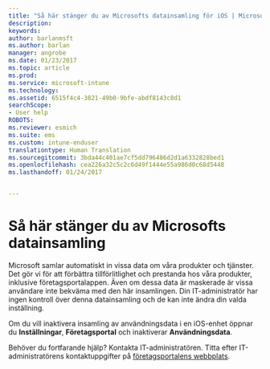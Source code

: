 ```yaml
---
title: "Så här stänger du av Microsofts datainsamling för iOS | Microsoft Docs"
description: 
keywords: 
author: barlanmsft
ms.author: barlan
manager: angrobe
ms.date: 01/23/2017
ms.topic: article
ms.prod: 
ms.service: microsoft-intune
ms.technology: 
ms.assetid: 6515f4c4-3821-49b0-9bfe-abdf8143c8d1
searchScope:
- User help
ROBOTS: 
ms.reviewer: esmich
ms.suite: ems
ms.custom: intune-enduser
translationtype: Human Translation
ms.sourcegitcommit: 3bda44c401ae7cf5dd796486d2d1a6332828bed1
ms.openlocfilehash: cea226a32c5c2c6d49f1444e55a986d0c68d5448
ms.lasthandoff: 01/24/2017


---
```


# <a name="how-to-turn-off-microsoft-data-collection"></a>Så här stänger du av Microsofts datainsamling

Microsoft samlar automatiskt in vissa data om våra produkter och tjänster. Det gör vi för att förbättra tillförlitlighet och prestanda hos våra produkter, inklusive företagsportalappen. Även om dessa data är maskerade är vissa användare inte bekväma med den här insamlingen. Din IT-administratör har ingen kontroll över denna datainsamling och de kan inte ändra din valda inställning.

Om du vill inaktivera insamling av användningsdata i en iOS-enhet öppnar du **Inställningar**, **Företagsportal** och inaktiverar **Användningsdata**.

Behöver du fortfarande hjälp? Kontakta IT-administratören. Titta efter IT-administratörens kontaktuppgifter på [företagsportalens webbplats](http://portal.manage.microsoft.com).

